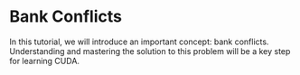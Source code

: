 # Bank Conflicts  
In this tutorial, we will introduce an important concept: bank conflicts. Understanding and mastering the solution to this problem will be a key step for learning CUDA.